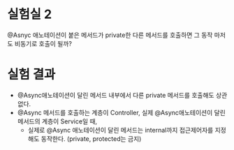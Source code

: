 # 실험실 2

@Asnyc 애노테이션이 붙은 메서드가 private한 다른 메서드를 호출하면 그 동작 마저도 비동기로 호출이 될까?

# 실험 결과

- @Async애노테이션이 달린 메서드 내부에서 다른 private 메서드를 호출해도 상관없다.
- @Async 메서드를 호출하는 계층이 Controller, 실제 @Async애노테이션이 달린 메서드의 계층이 Service일 때, 
  - 실제로 @Async 애노테이션이 달린 메서드는 internal까지 접근제어자를 지정해도 동작한다. (private, protected는 금지)